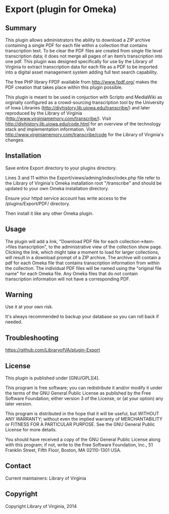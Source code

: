 Export (plugin for Omeka)
=============================


Summary
-------

This plugin allows administrators the ability to download a ZIP archive containing a
single PDF for each file within a collection that contains transcription text. To be
clear the PDF files are created from single file level transcription data; it does
not merge all pages of an item’s transcription into one pdf. This plugin was designed
specifically for use by the Library of Virginia to extract transcription data for each
file as a PDF to be imported into a digital asset management system adding full text
search capability.

The free PHP library FPDF available from http://www.fpdf.org/ makes the PDF creation
that takes place within this plugin possible.

This plugin is meant to be used in conjuction with Scripto and MediaWiki as orginally
configured as a crowd-sourcing transcription tool by the University of Iowa Libraries
(http://diyhistory.lib.uiowa.edu/transcribe/) and later reproduced by the Library of Virginia
(http://www.virginiamemory.com/transcribe/). Visit http://diyhistory.lib.uiowa.edu/code.html
for an overview of the technology stack and implementation information. Visit 
http://www.virginiamemory.com/transcribe/code for the Library of Virginia's changes.

Installation
------------

Save entire Export directory to your plugins directory. 

Lines 3 and 11 within the Export/views/adming/index/index.php file refer to the Library
of Virginia's Omeka installation root "/transcribe" and should be updated to your own
Omeka installation directory.

Ensure your httpd service account has write access to the /plugins/Export/PDF/ directory.

Then install it like any other Omeka plugin.


Usage
-----

The plugin will add a link, "Download PDF file for each collection->item->files 
transcription", to the administrative view of the collection show page. Clicking the 
link, which might take a moment to load for larger collections, will result in a 
download prompt of a ZIP archive. The archive will contain a pdf for each Omeka file 
that contains transcription information from within the collection. The individual PDF 
files will be named using the "original file name" for each Omeka file. Any Omeka 
files that do not contain transcription information will not have a corresponding PDF.


Warning
-------

Use it at your own risk.

It's always recommended to backup your database so you can roll back if needed.


Troubleshooting
---------------

https://github.com/LibraryofVA/plugin-Export


License
-------

This plugin is published under [GNU/GPL][4].

This program is free software; you can redistribute it and/or modify it under
the terms of the GNU General Public License as published by the Free Software
Foundation; either version 3 of the License, or (at your option) any later
version.

This program is distributed in the hope that it will be useful, but WITHOUT
ANY WARRANTY; without even the implied warranty of MERCHANTABILITY or FITNESS
FOR A PARTICULAR PURPOSE. See the GNU General Public License for more
details.

You should have received a copy of the GNU General Public License along with
this program; if not, write to the Free Software Foundation, Inc.,
51 Franklin Street, Fifth Floor, Boston, MA 02110-1301 USA.


Contact
-------

Current maintainers:
Library of Virginia

Copyright
---------

Copyright Library of Virginia, 2014
